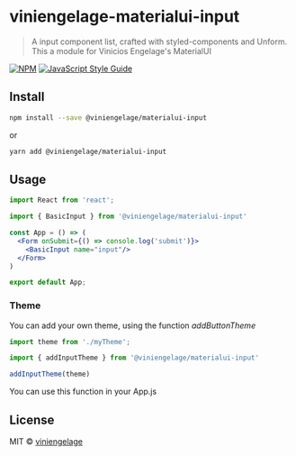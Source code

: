 # viniengelage-materialui-input

> A input component list, crafted with styled-components and Unform. This a module for Vinicios Engelage's MaterialUI

[![NPM](https://img.shields.io/npm/v/viniengelage-materialui-button.svg)](https://www.npmjs.com/package/viniengelage-materialui-button) [![JavaScript Style Guide](https://img.shields.io/badge/code_style-standard-brightgreen.svg)](https://standardjs.com)

## Install

```bash
npm install --save @viniengelage/materialui-input
```

or

```bash
yarn add @viniengelage/materialui-input
```

## Usage

```jsx
import React from 'react';

import { BasicInput } from '@viniengelage/materialui-input'

const App = () => (
  <Form onSubmit={() => console.log('submit')}>
    <BasicInput name="input"/>
  </Form>
)

export default App;

```



### Theme

You can add your own theme, using the function *addButtonTheme*

```jsx
import theme from './myTheme';

import { addInputTheme } from '@viniengelage/materialui-input'

addInputTheme(theme)

```

You can use this function in your App.js

## License

MIT © [viniengelage](https://github.com/viniengelage)
